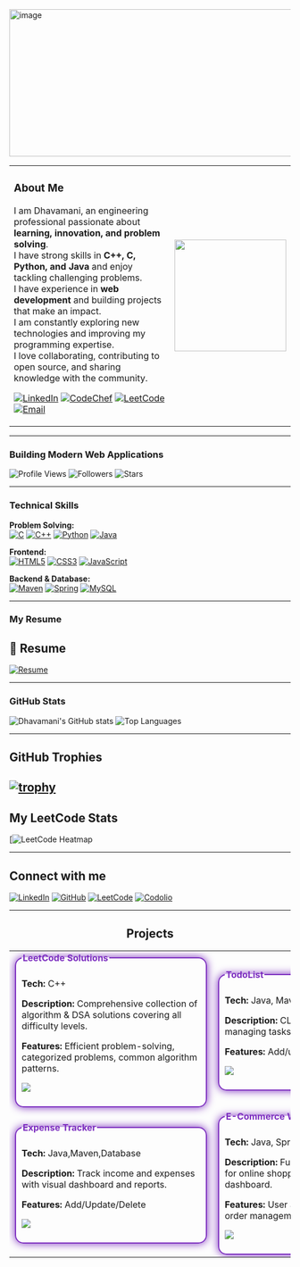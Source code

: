 
<img width="526" height="264" alt="image" src="https://github.com/user-attachments/assets/c9a24271-2174-4cf8-82e0-9705aea0e31a" />





<table>
<tr>
<td>
  
###  About Me
  
I am Dhavamani, an engineering professional passionate about **learning, innovation, and problem solving**.  
I have strong skills in **C++, C, Python, and Java** and enjoy tackling challenging problems.  
I have experience in **web development** and building projects that make an impact.  
I am constantly exploring new technologies and improving my programming expertise.  
I love collaborating, contributing to open source, and sharing knowledge with the community.


[![LinkedIn](https://img.shields.io/badge/LinkedIn-0077B5?style=for-the-badge&logo=linkedin&logoColor=white)](https://www.linkedin.com/in/dhavamani-a-7b452a332?utm_source=share&utm_campaign=share_via&utm_content=profile&utm_medium=android_app) 
[![CodeChef](https://img.shields.io/badge/CodeChef-333333?style=for-the-badge&logo=codechef&logoColor=white)](https://www.codechef.com/users/dhavamani_16) 
[![LeetCode](https://img.shields.io/badge/LeetCode-FFA116?style=for-the-badge&logo=leetcode&logoColor=white)](https://leetcode.com/u/Dhavamani_16/) 
[![Email](https://img.shields.io/badge/Email-D14836?style=for-the-badge&logo=gmail&logoColor=white)](mailto:your-kit27.cse16@example.com)

</td>
<td>
  <img src="https://github.com/user-attachments/assets/a5ecef3c-6bbc-4aa5-9c29-befd2628571d" width="200" />
</td>
</tr>
</table>


---

###  Building Modern Web Applications

![Profile Views](https://komarev.com/ghpvc/?username=dhavamani16&color=7B2CBF)
![Followers](https://img.shields.io/github/followers/dhavamani16?label=Followers&style=social)
![Stars](https://img.shields.io/github/stars/dhavamani16?label=Stars&style=social)

---
###  Technical Skills

**Problem Solving:**  
[![C](https://img.shields.io/badge/C-00599C?style=for-the-badge&logo=c&logoColor=white)](https://en.wikipedia.org/wiki/C_(programming_language)) 
[![C++](https://img.shields.io/badge/C++-00599C?style=for-the-badge&logo=c%2B%2B&logoColor=white)](https://en.wikipedia.org/wiki/C%2B%2B) 
[![Python](https://img.shields.io/badge/Python-3776AB?style=for-the-badge&logo=python&logoColor=white)](https://www.python.org/) 
[![Java](https://img.shields.io/badge/Java-007396?style=for-the-badge&logo=java&logoColor=white)](https://www.java.com/)

**Frontend:**  
[![HTML5](https://img.shields.io/badge/HTML5-E34F26?style=for-the-badge&logo=html5&logoColor=white)](https://developer.mozilla.org/en-US/docs/Web/HTML) 
[![CSS3](https://img.shields.io/badge/CSS3-1572B6?style=for-the-badge&logo=css3&logoColor=white)](https://developer.mozilla.org/en-US/docs/Web/CSS)
[![JavaScript](https://img.shields.io/badge/JavaScript-F7DF1E?style=for-the-badge&logo=javascript&logoColor=black)](https://developer.mozilla.org/en-US/docs/Web/JavaScript)

**Backend & Database:**  
[![Maven](https://img.shields.io/badge/Maven-C71A36?style=for-the-badge&logo=apachemaven&logoColor=white)](https://maven.apache.org/) 
[![Spring](https://img.shields.io/badge/Spring-6DB33F?style=for-the-badge&logo=spring&logoColor=white)](https://spring.io/)
[![MySQL](https://img.shields.io/badge/MySQL-4479A1?style=for-the-badge&logo=mysql&logoColor=white)](https://www.mysql.com/)

---

###  My Resume
## 📄 Resume
[![Resume](https://img.shields.io/badge/Resume-Click%20Here-blue?style=for-the-badge&logo=adobe&logoColor=white)](https://drive.google.com/file/d/1pNpEkQl1Ky1icCJeNCQ27sGEmm-STUqk/view?usp=drivesdk)

---

###  GitHub Stats
![Dhavamani's GitHub stats](https://github-readme-stats.vercel.app/api?username=dhavamani16&show_icons=true&theme=radical)
![Top Languages](https://github-readme-stats.vercel.app/api/top-langs/?username=dhavamani16&layout=compact&theme=radical)


---

##  GitHub Trophies

[![trophy](https://github-profile-trophy.vercel.app/?username=dhavamani16&theme=darkhub&no-frame=true&no-bg=true&margin-w=10)](https://github.com/ryo-ma/github-profile-trophy)
---

##  My LeetCode Stats

[![LeetCode Heatmap](https://leetcard.jacoblin.cool/Dhavamani_16?theme=dark&ext=heatmap)

---

## Connect with me

[![LinkedIn](https://img.shields.io/badge/LinkedIn-0077B5?style=for-the-badge&logo=linkedin&logoColor=white)](https://www.linkedin.com/in/dhavamani-a-7b452a332?utm_source=share&utm_campaign=share_via&utm_content=profile&utm_medium=android_app)
[![GitHub](https://img.shields.io/badge/GitHub-181717?style=for-the-badge&logo=github&logoColor=white)](https://github.com/dhavamani16)
[![LeetCode](https://img.shields.io/badge/LeetCode-FFA116?style=for-the-badge&logo=leetcode&logoColor=white)](https://leetcode.com/u/Dhavamani_16/)
[![Codolio](https://img.shields.io/badge/Codolio-FF6F61?style=for-the-badge&logo=codio&logoColor=white)](https://codolio.com/profile/DHAVAMANIA)

---

<h2 align="center"> Projects</h2>

<table align="center" cellspacing="20">

  <!-- Row 1 -->
  <tr>
    <!-- Project 1 -->
    <td>
      <fieldset style="width:320px; border:2px solid #7B2CBF; border-radius:15px; padding:10px; box-shadow:0 0 15px #7B2CBF;">
        <legend style="font-weight:bold; color:#7B2CBF;">LeetCode Solutions</legend>
        <p><strong>Tech:</strong> C++</p>
        <p><strong>Description:</strong> Comprehensive collection of algorithm & DSA solutions covering all difficulty levels.</p>
        <p><strong>Features:</strong> Efficient problem-solving, categorized problems, common algorithm patterns.</p>
        <p>
          <a href="https://github.com/dhavamani16/Leedcode-Problems">
            <img src="https://img.shields.io/badge/View%20Project-7B2CBF?style=for-the-badge&logo=leetcode&logoColor=white"/>
          </a>
        </p>
      </fieldset>
    </td>
<!-- Project 2 -->
    <td>
      <fieldset style="width:320px; border:2px solid #7B2CBF; border-radius:15px; padding:10px; box-shadow:0 0 15px #7B2CBF;">
        <legend style="font-weight:bold; color:#7B2CBF;"> TodoList </legend>
        <p><strong>Tech:</strong> Java, Maven,Database</p>
        <p><strong>Description:</strong> CLI Todo application for managing tasks efficiently.</p>
        <p><strong>Features:</strong> Add/update/delete tasks</p>
        <p>
          <a href="https://github.com/dhavamani16/TODOLIST_APP">
            <img src="https://img.shields.io/badge/View%20Project-7B2CBF?style=for-the-badge&logo=github&logoColor=white"/>
          </a>
        </p>
      </fieldset>
    </td>
  </tr>

  <!-- Row 2 -->
  <tr>
    <!-- Project 3 -->
    <td>
      <fieldset style="width:320px; border:2px solid #7B2CBF; border-radius:15px; padding:10px; box-shadow:0 0 15px #7B2CBF;">
        <legend style="font-weight:bold; color:#7B2CBF;">Expense Tracker</legend>
        <p><strong>Tech:</strong> Java,Maven,Database</p>
        <p><strong>Description:</strong> Track income and expenses with visual dashboard and reports.</p>
        <p><strong>Features:</strong> Add/Update/Delete</p>
        <p>
          <a href="https://github.com/dhavamani16/ExpanseTracker">
            <img src="https://img.shields.io/badge/View%20Project-7B2CBF?style=for-the-badge&logo=github&logoColor=white"/>
          </a>
        </p>
      </fieldset>
    </td>
<!-- Project 4 -->
    <td>
      <fieldset style="width:320px; border:2px solid #7B2CBF; border-radius:15px; padding:10px; box-shadow:0 0 15px #7B2CBF;">
        <legend style="font-weight:bold; color:#7B2CBF;">E-Commerce Website</legend>
        <p><strong>Tech:</strong> Java, Spring, Database</p>
        <p><strong>Description:</strong> Full-stack web application for online shopping with admin dashboard.</p>
        <p><strong>Features:</strong> User authentication, product & order management, secure checkout.</p>
        <p>
          <a href="https://github.com/dhavamani16/Ecommerce_Website">
            <img src="https://img.shields.io/badge/View%20Project-7B2CBF?style=for-the-badge&logo=github&logoColor=white"/>
          </a>
        </p>
      </fieldset>
    </td>
  </tr>

</table>



<!--
**dhavamani16/dhavamani16** is a ✨ _special_ ✨ repository because its `README.md` (this file) appears on your GitHub profile.

Here are some ideas to get you started:

- 🔭 I’m currently working on ...
- 🌱 I’m currently learning ...
- 👯 I’m looking to collaborate on ...
- 🤔 I’m looking for help with ...
- 💬 Ask me about ...
- 📫 How to reach me: ...
- 😄 Pronouns: ...
- ⚡ Fun fact: ...
-->

